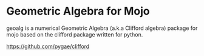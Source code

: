 # Geometric Algebra for Mojo

geoalg is a numerical Geometric Algebra (a.k.a Clifford algebra) package for mojo based on the clifford package written for python.

https://github.com/pygae/clifford

